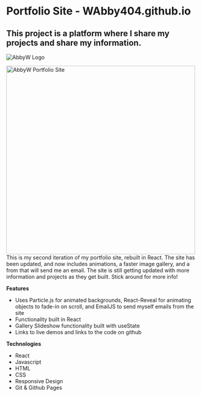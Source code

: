 # Portfolio Site - WAbby404.github.io
## This project is a platform where I share my projects and share my information.

![AbbyW Logo](images/AWlogo.svg)
<!-- <img src="images/AWlogo.svg" align="right" alt="AbbyW Logo" width="100"/> -->

<img src="images/PortfolioSite.jpg" alt="AbbyW Portfolio Site" width="500"/>
This is my second iteration of my portfolio site, rebuilt in React. The site has been updated, and now includes animations, a faster image gallery, and a from that will send me an email. The site is still getting updated with more information and projects as they get built. Stick around for more info!


**Features**
 - Uses Particle.js for animated backgrounds, React-Reveal for animating objects to fade-in on scroll, and EmailJS to send myself emails from the site
 - Functionality built in React
 - Gallery Slideshow functionality built with useState
 - Links to live demos and links to the code on github

**Technologies**
 - React
 - Javascript
 - HTML
 - CSS
 - Responsive Design
 - Git & Github Pages